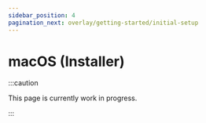 ```yaml
---
sidebar_position: 4
pagination_next: overlay/getting-started/initial-setup
---
```


# macOS (Installer)

:::caution

This page is currently work in progress.

:::
